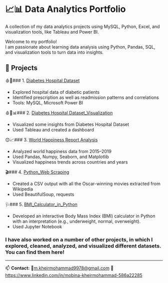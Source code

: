 # 📈📊 Data Analytics Portfolio
A collection of my data analytics projects using MySQL, Python, Excel, and visualization tools, like Tableau and Power BI.

Welcome to my portfolio!  
I am passionate about learning data analysis using Python, Pandas, SQL, and visualization tools to turn data into insights.

## 📑 Projects

🩸🏥### 1. [Diabetes Hospital Dataset](Project1-Diabetes)
- Explored hospital data of diabetic patients
- Identified prescription as well as readmission patterns and correlations
- Tools: MySQL, Microsoft Power BI
  
🩸🏥📊### 2. [Diabetes Hospital Dataset_Visualization](Project2-Tableau-Visualization)
- Visualized some insights from Diabetes Hospital Dataset
- Used Tableau and created a dashboard

😊📈### 3. [World Happiness Report Analysis](Project3-World-Happiness-Records-in-Python)
- Analyzed world happiness data from 2015–2019
- Used Pandas, Numpy, Seaborn, and Matplotlib
- Visualized happiness trends across countries and years

🎬### 4. [Python_Web Scraping](Project4-Python-Web-Scraping)
- Created a CSV output with all the Oscar-winning movies extracted from Wikipedia
- Used BeautifulSoup, requests

🩺### 5. [BMI_Calculator_in_Python](Project5-Python-BMI-Calculator)
- Developed an interactive Body Mass Index (BMI) calculator in Python with an interpretation (e.g., underweight, normal, overweight).
- Used Jupyter Notebook

### I have also worked on a number of other projects, in which I explored, cleaned, analyzed, and visualized different datasets. You can find them here!

---
📫 **Contact:** 
📧m.kheirmohammad9978@gmail.com
📃https://www.linkedin.com/in/mobina-kheirmohammad-586a22285
